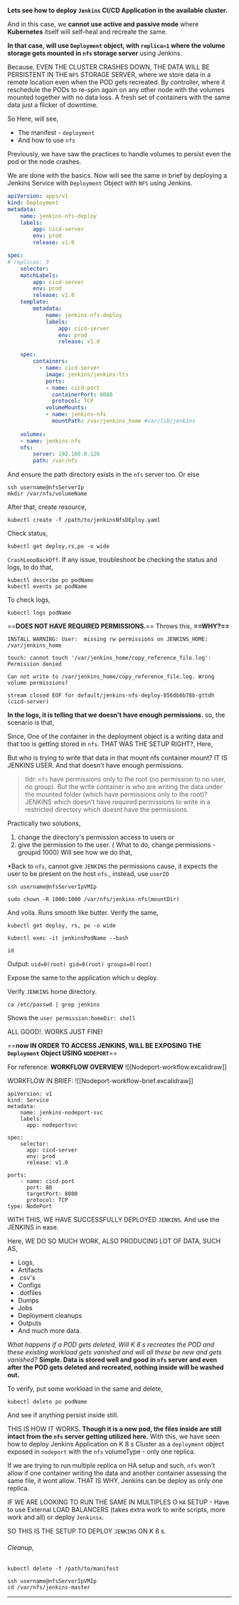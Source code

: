 **Lets see how to deploy `Jenkins` CI/CD Application in the available cluster.** 

And in this case, we **cannot use active and passive mode** where **Kubernetes** itself will self-heal and recreate the same.  

**In that case, will use `Deployment` object, with `replica=1` where the volume storage gets mounted in `nfs` storage server** using Jenkins.

Because, EVEN THE CLUSTER CRASHES DOWN, THE DATA WILL BE PERSISTENT IN THE `NFS` STORAGE SERVER, where we store data in a remote location even when the POD gets recreated. By controller, where it reschedule the PODs to re-spin again on any other node with the volumes mounted together with no data loss. A fresh set of containers with the same data just a flicker of downtime. 

So Here, will see,
- The manifest - `deployment`
- And how to use `nfs`

Previously, we have saw the practices to handle volumes to persist even the pod or the node crashes.

We are done with the basics. Now will see the same in brief by deploying a Jenkins Service with `Deployment` Object with `NFS` using Jenkins. 

```yaml
apiVersion: apps/v1
kind: Deployment
metadata:
	name: jenkins-nfs-deploy
	labels:
		app: cicd-server
		env: prod
		release: v1.0

spec:
# replicas: 3
	selector:
	matchLabels:
		app: cicd-server
		env: prod
		release: v1.0
	template:
		metadata:
			name: jenkins-nfs-deploy
			labels:
				app: cicd-server
				env: prod
				release: v1.0

	spec:
		containers:
		  - name: cicd-server
			image: jenkins/jenkins:lts
			ports:
			- name: cicd-port
			  containerPort: 8080
			  protocol: TCP
			volumeMounts:
			- name: jenkins-nfs
			  mountPath: /var/jenkins_home #var/lib/jenkins
	
	volumes:
	- name: jenkins-nfs
	nfs:
		server: 192.168.0.126
		path: /var/nfs
```

And ensure the path directory exists in the `nfs` server too. Or else
```
ssh username@nfsServerIp
mkdir /var/nfs/volumeName
```

After that, create resource,
```
kubectl create -f /path/to/jenkinsNfsDEploy.yaml
```

Check status,
```
kubectl get deploy,rs,po -o wide
```

`CrashLoopBackOff`. If any issue, troubleshoot be checking the status and logs, to do that,
```
kubectl describe po podName
kubectl events po podName
```

To check logs,
```
kubectl logs podName
```
==**DOES NOT HAVE REQUIRED PERMISSIONS.**==
Throws this, **==WHY?==**
```
INSTALL WARNING: User:  missing rw permissions on JENKINS_HOME: /var/jenkins_home

touch: cannot touch '/var/jenkins_home/copy_reference_file.log': Permission denied

Can not write to /var/jenkins_home/copy_reference_file.log. Wrong volume permissions?

stream closed EOF for default/jenkins-nfs-deploy-856db8b78b-gttdh (cicd-server)
```

**In the logs, it is telling that we doesn't have enough permissions.** so, the scenario is that, 

Since, One of the container in the deployment object is a writing data and that too is getting stored in `nfs`. THAT WAS THE SETUP RIGHT?, Here,

But who is trying to write that data in that mount nfs container mount? IT IS JENKINS USER. And that doesn't have enough permissions.

>  tldr: `nfs` have permissions only to the root (no permission to no user, no group). But the write container is who are writing the data under the mounted folder (which have permissions only to the root)? JENKINS which doesn't have required permissions to write in a restricted directory which doesnt have the permissions.

Practically two solutions, 
1) change the directory's permission access to users or
2) give the permission to the user. (
What to do, change permissions - groupid 1000)
Will see how we do that,

*Back to `nfs`, cannot give `JENKINS` the permissions cause, it expects the user to be present on the host `nfs`., instead, use `userID`

```
ssh username@nfsServerIpVMIp
```

```
sudo chown -R 1000:1000 /var/nfs/jenkins-nfs(mountDir)
```

And voila. Runs smooth like butter. Verify the same,
```
kubectl get deploy, rs, po -o wide
```

```
kubectl exec -it jenkinsPodName --bash 
```

```
id
```
Output: `uid=0(root) gid=0(root) groups=0(root)`

Expose the same to the application which u deploy. 

Verify `JENKINS` home directory.
```
ca /etc/passwd | grep jenkins
```
Shows the `user permission:homeDir: shell`

ALL GOOD!. WORKS JUST FINE! 

==**now IN ORDER TO ACCESS JENKINS, WILL BE EXPOSING THE `Deployment` Object USING `NODEPORT`**==

For reference:
**WORKFLOW OVERVIEW**
![[Nodeport-workflow.excalidraw]]

WORKFLOW IN BRIEF:
![[Nodeport-workflow-brief.excalidraw]]


```
apiVersion: v1
kind: Service
metadata:
	name: jenkins-nodeport-svc
	labels:
	  app: nodeportsvc
  
spec:
	selector:
	  app: cicd-server
	  env: prod
	  release: v1.0

ports:
	- name: cicd-port
	  port: 80
	  targetPort: 8080
	  protocol: TCP
type: NodePort
```

WITH THIS, WE HAVE SUCCESSFULLY DEPLOYED `JENKINS`.
And use the JENKINS in ease. 

Here, WE DO SO MUCH WORK, ALSO PRODUCING LOT OF DATA, SUCH AS,
- Logs,
- Artifacts
- .csv's
- Configs
- .dotfiles
- Dumps
- Jobs
- Deployment cleanups
- Outputs
- And much more data. 

*What happens if a POD gets deleted, Will K 8 s recreates the POD and these existing workload gets vanished and will all these be new and gets vanished?* 
**Simple. Data is stored well and good in `nfs` server and even after the POD gets deleted and recreated, nothing inside will be washed out.**

To verify, put some workload in the same and delete,
```
kubectl delete po podName
```
And see if anything persist inside still.

THIS IS HOW IT WORKS. 
**Though it is a new pod, the files inside are still intact from the `nfs` server getting utilized here.** With this, we have seen how to deploy Jenkins Application on K 8 s Cluster as a `deployment` object exposed in `nodeport` with the `nfs` volumeType - only one replica. 

If we are trying to run multiple replica on HA setup and such, `nfs` won't allow if one container writing the data and another container assessing the same file, it wont allow.  THAT IS WHY, Jenkins can be deploy as only one replica. 

IF WE ARE LOOKING TO RUN THE SAME IN MULTIPLES O `HA` SETUP - Have to use External LOAD BALANCERS (takes extra work to write scripts, more work and all) or deploy `Jenkinsx`.

SO THIS IS THE SETUP TO DEPLOY `JENKINS` ON K 8 s. 

###### Cleanup,
```
kubectl delete -f /path/to/manifest
```

```
ssh username@nfsServerIpVMIp 
cd /var/nfs/jenkins-master
```


---

